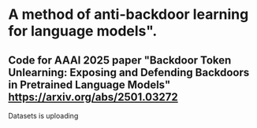 # A method of anti-backdoor learning for language models".
Code for AAAI 2025 paper "Backdoor Token Unlearning:  Exposing and Defending Backdoors in Pretrained Language Models"
https://arxiv.org/abs/2501.03272
---
Datasets is uploading
